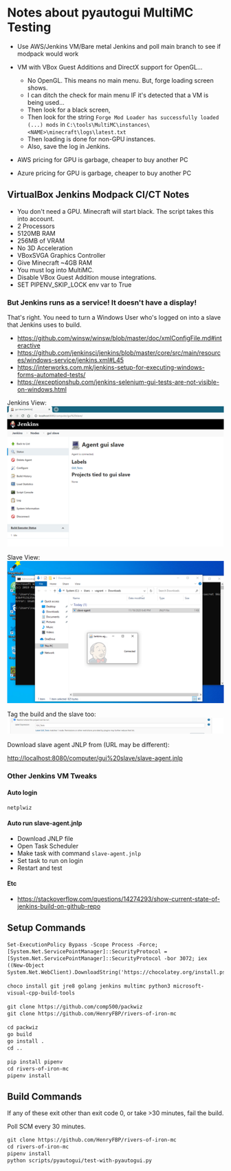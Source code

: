 # Notes about pyautogui MultiMC Testing

- Use AWS/Jenkins VM/Bare metal Jenkins and poll main branch to see if modpack would work
- VM with VBox Guest Additions and DirectX support for OpenGL...
    - No OpenGL. This means no main menu. But, forge loading screen shows.
    - I can ditch the check for main menu IF it's detected that a VM is being used...
    - Then look for a black screen,
    - Then look for the string `Forge Mod Loader has successfully loaded (...) mods` in `C:\tools\MultiMC\instances\<NAME>\minecraft\logs\latest.txt`
    - Then loading is done for non-GPU instances.
    - Also, save the log in Jenkins.

- AWS pricing for GPU is garbage, cheaper to buy another PC
- Azure pricing for GPU is garbage, cheaper to buy another PC

## VirtualBox Jenkins Modpack CI/CT Notes

- You don't need a GPU. Minecraft will start black. The script takes this into account.
- 2 Processors
- 5120MB RAM
- 256MB of VRAM
- No 3D Acceleration
- VBoxSVGA Graphics Controller
- Give Minecraft ~4GB RAM
- You must log into MultiMC.
- Disable VBox Guest Addition mouse integrations.
- SET PIPENV_SKIP_LOCK env var to True

### But Jenkins runs as a service! It doesn't have a display!

That's right. You need to turn a Windows User who's logged on into a slave that Jenkins uses to build.

- <https://github.com/winsw/winsw/blob/master/doc/xmlConfigFile.md#interactive>
- <https://github.com/jenkinsci/jenkins/blob/master/core/src/main/resources/windows-service/jenkins.xml#L45>
- <https://interworks.com.mk/jenkins-setup-for-executing-windows-forms-automated-tests/>
- <https://exceptionshub.com/jenkins-selenium-gui-tests-are-not-visible-on-windows.html>

Jenkins View:
![](jenkins-view.PNG)

Slave View:
![](slave-view.PNG)

Tag the build and the slave too:
![](build-config-needed.PNG)

Download slave agent JNLP from (URL may be different):

<http://localhost:8080/computer/gui%20slave/slave-agent.jnlp>

### Other Jenkins VM Tweaks

#### Auto login

    netplwiz

#### Auto run slave-agent.jnlp

-   Download JNLP file
-   Open Task Scheduler
-   Make task with command `slave-agent.jnlp`
-   Set task to run on login
-   Restart and test

#### Etc

-   <https://stackoverflow.com/questions/14274293/show-current-state-of-jenkins-build-on-github-repo>

## Setup Commands

    Set-ExecutionPolicy Bypass -Scope Process -Force; [System.Net.ServicePointManager]::SecurityProtocol = [System.Net.ServicePointManager]::SecurityProtocol -bor 3072; iex ((New-Object System.Net.WebClient).DownloadString('https://chocolatey.org/install.ps1'))

    choco install git jre8 golang jenkins multimc python3 microsoft-visual-cpp-build-tools

    git clone https://github.com/comp500/packwiz
    git clone https://github.com/HenryFBP/rivers-of-iron-mc

    cd packwiz
    go build
    go install .
    cd ..

    pip install pipenv
    cd rivers-of-iron-mc
    pipenv install

## Build Commands

If any of these exit other than exit code 0, or take >30 minutes, fail the build.

Poll SCM every 30 minutes.

    git clone https://github.com/HenryFBP/rivers-of-iron-mc
    cd rivers-of-iron-mc
    pipenv install
    python scripts/pyautogui/test-with-pyautogui.py